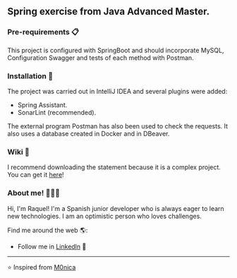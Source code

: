 ## Spring exercise from Java Advanced Master.

### Pre-requirements 📋
This project is configured with SpringBoot and should incorporate MySQL, Configuration Swagger and tests of each method with Postman.

### Installation 🔧
The project was carried out in IntelliJ IDEA and several plugins were added:
+ Spring Assistant.
+ SonarLint (recommended).

The external program Postman has also been used to check the requests. It also uses a database created in Docker and in DBeaver.

### Wiki 📖
I recommend downloading the statement because it is a complex project. You can get it [here](https://mega.nz/file/9EMRBY4C#1NeeX_50Nkgwsc7WRG_K6iV4yI2EzNIqTebugb5e-fw)!

### About me! 👩🏾‍💻  

Hi, I'm Raquel! I'm a Spanish junior developer who is always eager to learn new technologies. I am an optimistic person who loves challenges.

Find me around the web 🌎:
- Follow me in <a href=https://www.linkedin.com/in/raquel-h-0485311a1/>Linkedln</a> 💼

---

⭐️ Inspired from [M0nica](https://github.com/M0nica)

